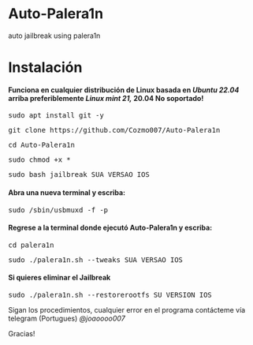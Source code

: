 # Auto-Palera1n
auto jailbreak using palera1n

<h1>Instalación</h1>

<h4>Funciona en cualquier distribución de Linux basada en <i><strong>Ubuntu 22.04</strong></i> arriba preferiblemente <i><strong>Linux mint 21,</strong></i>  20.04 No soportado!</h4>

<pre>sudo apt install git -y</pre>

<pre>git clone https://github.com/Cozmo007/Auto-Palera1n</pre>

<pre>cd Auto-Palera1n</pre>

<pre>sudo chmod +x *</pre>

<pre>sudo bash jailbreak SUA_VERSAO_IOS</pre>

<h4>Abra una nueva terminal y escriba:</h4>

<pre>sudo /sbin/usbmuxd -f -p</pre>

<h4>Regrese a la terminal donde ejecutó Auto-Palera1n y escriba:</h4>

<pre>cd palera1n</pre>

<pre>sudo ./palera1n.sh --tweaks SUA_VERSAO_IOS</pre>

<h4>Si quieres eliminar el Jailbreak</h4>

<pre>sudo ./palera1n.sh --restorerootfs SU_VERSION_IOS</pre>

<p>Sigan los procedimientos, cualquier error en el programa contácteme vía telegram (Portugues) <i>@joaoooo007</i></p>

<p>Gracias!</p>
